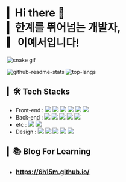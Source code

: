 # ▎Hi there 👀 <br>▎한계를 뛰어넘는 개발자, <br>▎이예서입니다!

![snake gif](https://github.com/6h15m/6h15m/blob/output/github-contribution-grid-snake.gif)

![github-readme-stats](https://github-readme-stats.vercel.app/api?username=6h15m&hide=stars,issues&count_private=true&show_icons=true&icon_color=fff&bg_color=1b1464&title_color=fff&text_color=fff&hide_border=true&include_all_commits=true&line_height=30)
![top-langs](https://github-readme-stats.vercel.app/api/top-langs/?username=6h15m&layout=compact&bg_color=1b1464&title_color=fff&text_color=fff&hide_border=true&hide=python,ren'py,tex)

## ▎🛠 Tech Stacks
- Front-end : 
<span><img src="https://img.shields.io/badge/HTML-e34f26?style=flat-square&logo=html5&logoColor=white"/></span>
<span><img src="https://img.shields.io/badge/CSS-1572b6?style=flat-square&logo=css3&logoColor=white"/></span>
<span><img src="https://img.shields.io/badge/JavaScript-F7DF1E?style=flat-square&logo=JavaScript&logoColor=white"/></span>
<span><img src="https://img.shields.io/badge/Vue.js-4FC08D?style=flat-square&logo=Vue.js&logoColor=white"/></span>
<span><img src="https://img.shields.io/badge/React-61dafb?style=flat-square&logo=react&logoColor=white"/></span>
<span><img src="https://img.shields.io/badge/Bootstrap-7952B3?style=flat-square&logo=Bootstrap&logoColor=white"/></span>
- Back-end : 
<span><img src="https://img.shields.io/badge/Python-3776AB?style=flat-square&logo=Python&logoColor=white"/></span>
<span><img src="https://img.shields.io/badge/Spring-6DB33F?style=flat-square&logo=Spring&logoColor=white"/></span>
<span><img src="https://img.shields.io/badge/Node.js-339933?style=flat-square&logo=Node.js&logoColor=white"/></span>
<span><img src="https://img.shields.io/badge/MySQL-4479A1?style=flat-square&logo=MySQL&logoColor=white"/></span>
<span><img src="https://img.shields.io/badge/Oracle-F80000?style=flat-square&logo=Oracle&logoColor=white"/></span>
- etc :
<span><img src="https://img.shields.io/badge/Java-007396?style=flat-square&logo=Java&logoColor=white"/></span>
<span><img src="https://img.shields.io/badge/C-A8B9CC?style=flat-square&logo=C&logoColor=white"/></span>
- Design :
<span><img src="https://img.shields.io/badge/XD-FF61F6?style=flat-square&logo=AdobeXD&logoColor=white"/></span>
<span><img src="https://img.shields.io/badge/Photoshop-31A8FF?style=flat-square&logo=AdobePhotoshop&logoColor=white"/></span>
<span><img src="https://img.shields.io/badge/Illustrator-FF9A00?style=flat-square&logo=AdobeIllustrator&logoColor=white"/></span>
<span><img src="https://img.shields.io/badge/Premiere-9999FF?style=flat-square&logo=AdobePremierePro&logoColor=white"/></span>
<span><img src="https://img.shields.io/badge/Figma-f24e1e?style=flat-square&logo=figma&logoColor=white"/></span>

## ▎📚 Blog For Learning
- ### https://6h15m.github.io/
